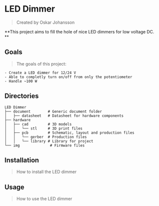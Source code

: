 # LED Dimmer
> Created by Oskar Johansson

**This project aims to fill the hole of nice LED dimmers for low voltage DC. **   

## Goals 
> The goals of this project:
```
- Create a LED dimmer for 12/24 V
- Able to completly turn on/off from only the potentiometer
- Handle ~100 W
```

## Directories 
```
LED Dimmer
├── document        # Generic document folder
│   ├── datasheet   # Datasheet for hardware components  
├── hardware        
│   ├── cad         # 3D models
│   │   └── stl     # 3D print files
│   ├── pcb         # Schematic, layout and production files
│   │   └── gerber  # Production files
│   │   └── library # Library for project       
└── img              # Firmware files
```

## Installation
> How to install the LED dimmer

## Usage
> How to use the LED dimmer
